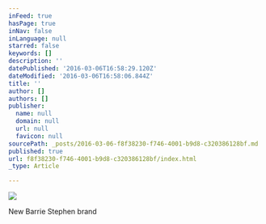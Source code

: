 ```yaml
---
inFeed: true
hasPage: true
inNav: false
inLanguage: null
starred: false
keywords: []
description: ''
datePublished: '2016-03-06T16:58:29.120Z'
dateModified: '2016-03-06T16:58:06.844Z'
title: ''
author: []
authors: []
publisher:
  name: null
  domain: null
  url: null
  favicon: null
sourcePath: _posts/2016-03-06-f8f38230-f746-4001-b9d8-c320386128bf.md
published: true
url: f8f38230-f746-4001-b9d8-c320386128bf/index.html
_type: Article

---
```

![](https://the-grid-user-content.s3-us-west-2.amazonaws.com/c29db5f3-7a1a-429d-9682-88280f78618c.jpg)

New Barrie Stephen brand